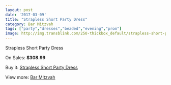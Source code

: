 ```yaml
---
layout: post
date: '2017-03-09'
title: "Strapless Short Party Dress"
category: Bar Mitzvah
tags: ["party","dresses","beaded","evening","prom"]
image: http://img.transblink.com/250-thickbox_default/strapless-short-party-dress.jpg
---
```

Strapless Short Party Dress

On Sales: **$308.99**
<a href="https://www.transblink.com/en/bar-mitzvah/66-strapless-short-party-dress.html"><amp-img layout="responsive" width="600" height="600" src="//img.transblink.com/250-thickbox_default/strapless-short-party-dress.jpg" alt="Strapless Short Party Dress 0" /></a>
<a href="https://www.transblink.com/en/bar-mitzvah/66-strapless-short-party-dress.html"><amp-img layout="responsive" width="600" height="600" src="//img.transblink.com/254-thickbox_default/strapless-short-party-dress.jpg" alt="Strapless Short Party Dress 1" /></a>
<a href="https://www.transblink.com/en/bar-mitzvah/66-strapless-short-party-dress.html"><amp-img layout="responsive" width="600" height="600" src="//img.transblink.com/253-thickbox_default/strapless-short-party-dress.jpg" alt="Strapless Short Party Dress 2" /></a>
<a href="https://www.transblink.com/en/bar-mitzvah/66-strapless-short-party-dress.html"><amp-img layout="responsive" width="600" height="600" src="//img.transblink.com/252-thickbox_default/strapless-short-party-dress.jpg" alt="Strapless Short Party Dress 3" /></a>
<a href="https://www.transblink.com/en/bar-mitzvah/66-strapless-short-party-dress.html"><amp-img layout="responsive" width="600" height="600" src="//img.transblink.com/251-thickbox_default/strapless-short-party-dress.jpg" alt="Strapless Short Party Dress 4" /></a>

Buy it: [Strapless Short Party Dress](https://www.transblink.com/en/bar-mitzvah/66-strapless-short-party-dress.html "Strapless Short Party Dress")

View more: [Bar Mitzvah](https://www.transblink.com/en/2-bar-mitzvah "Bar Mitzvah")